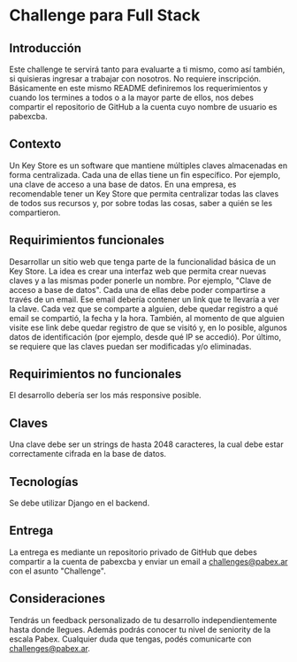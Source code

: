 # Challenge para Full Stack #

## Introducción ##
Este challenge te servirá tanto para evaluarte a ti mismo, como así también, si quisieras ingresar a trabajar con nosotros. No requiere inscripción. Básicamente en este mismo README definiremos los requerimientos y cuando los termines a todos o a la mayor parte de ellos, nos debes compartir el repositorio de GitHub a la cuenta cuyo nombre de usuario es pabexcba.

## Contexto ##
Un Key Store es un software que mantiene múltiples claves almacenadas en forma centralizada. Cada una de ellas tiene un fin específico. Por ejemplo, una clave de acceso a una base de datos.
En una empresa, es recomendable tener un Key Store que permita centralizar todas las claves de todos sus recursos y, por sobre todas las cosas, saber a quién se les compartieron.

## Requirimientos funcionales ##
Desarrollar un sitio web que tenga parte de la funcionalidad básica de un Key Store. La idea es crear una interfaz web que permita crear nuevas claves y a las mismas poder ponerle un nombre. Por ejemplo, "Clave de acceso a base de datos". Cada una de ellas debe poder compartirse a través de un email. Ese email debería contener un link que te llevaría a ver la clave. Cada vez que se comparte a alguien, debe quedar registro a qué email se compartió, la fecha y la hora.
También, al momento de que alguien visite ese link debe quedar registro de que se visitó y, en lo posible, algunos datos de identificación (por ejemplo, desde qué IP se accedió).
Por último, se requiere que las claves puedan ser modificadas y/o eliminadas.

## Requirimientos no funcionales ##
El desarrollo debería ser los más responsive posible.

## Claves ##
Una clave debe ser un strings de hasta 2048 caracteres, la cual debe estar correctamente cifrada en la base de datos.

## Tecnologías ##
Se debe utilizar Django en el backend.

## Entrega ##
La entrega es mediante un repositorio privado de GitHub que debes compartir a la cuenta de pabexcba y enviar un email a challenges@pabex.ar con el asunto "Challenge".

## Consideraciones ##
Tendrás un feedback personalizado de tu desarrollo independientemente hasta donde llegues. Además podrás conocer tu nivel de seniority de la escala Pabex. Cualquier duda que tengas, podés comunicarte con challenges@pabex.ar.
